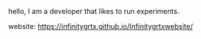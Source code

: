 hello, I am a developer that likes to run experiments.

website: https://infinitygrtx.github.io/Infinitygrtxwebsite/
